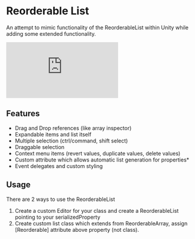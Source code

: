 # Reorderable List

An attempt to mimic functionality of the ReorderableList within Unity while adding some extended functionality.

![](https://forum.unity3d.com/proxy.php?image=http%3A%2F%2Fs17.postimg.org%2Fo7c45wm6n%2Flist.jpg&hash=d939c7862c82a8700778de41f655b952)

## Features

* Drag and Drop references (like array inspector)
* Expandable items and list itself
* Multiple selection (ctrl/command, shift select)
* Draggable selection
* Context menu items (revert values, duplicate values, delete values)
* Custom attribute which allows automatic list generation for properties*
* Event delegates and custom styling

## Usage

There are 2 ways to use the ReorderableList
1. Create a custom Editor for your class and create a ReorderableList pointing to your serializedProperty
2. Create custom list class which extends from ReorderableArray<T>, assign [Reorderable] attribute above property (not class).